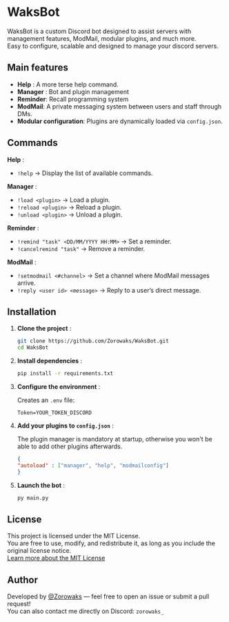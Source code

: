 # WaksBot

WaksBot is a custom Discord bot designed to assist servers with management features, ModMail, modular plugins, and much more.  
Easy to configure, scalable and designed to manage your discord servers.

## Main features

- **Help** : A more terse help command.
- **Manager** : Bot and plugin management
- **Reminder**: Recall programming system
- **ModMail**: A private messaging system between users and staff through DMs.
- **Modular configuration**: Plugins are dynamically loaded via `config.json`.

## Commands 

**Help** :

 - `!help` -> Display the list of available commands.

**Manager** :

  - `!load <plugin>` -> Load a plugin.
  - `!reload <plugin>` ->  Reload a plugin.
  - `!unload <plugin>` -> Unload a plugin.

**Reminder** : 

  - `!remind "task" <DD/MM/YYYY HH:MM>` -> Set a reminder.
  - `!cancelremind "task"` -> Remove a reminder.

**ModMail** :

  - `!setmodmail <#channel>` ->  Set a channel where ModMail messages arrive.
  - `!reply <user id> <message>` -> Reply to a user’s direct message.
  
## Installation

1. **Clone the project** :
   ```bash
   git clone https://github.com/Zorowaks/WaksBot.git
   cd WaksBot

2. **Install dependencies** :
    ```bash
    pip install -r requirements.txt

3. **Configure the environment** :

    Creates an `.env` file:
   ```env
   Token=YOUR_TOKEN_DISCORD

4. **Add your plugins to `config.json`** :

   The plugin manager is mandatory at startup, otherwise you won't be able to add other plugins afterwards.
    ```json
    {
    "autoload" : ["manager", "help", "modmailconfig"]
    }
6. **Launch the bot** :
     ```bash
     py main.py

## License

This project is licensed under the MIT License.  
You are free to use, modify, and redistribute it, as long as you include the original license notice.  
[Learn more about the MIT License](https://opensource.org/licenses/MIT)

##  Author

Developed by [@Zorowaks](https://github.com/Zorowaks) — feel free to open an issue or submit a pull request!  
You can also contact me directly on Discord: `zorowaks_`
